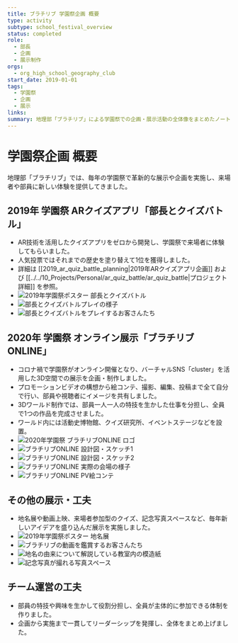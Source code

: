 ```yaml
---
title: ブラチリブ 学園祭企画 概要
type: activity
subtype: school_festival_overview
status: completed
role:
  - 部長
  - 企画
  - 展示制作
orgs:
  - org_high_school_geography_club
start_date: 2019-01-01
tags:
  - 学園祭
  - 企画
  - 展示
links: 
summary: 地理部「ブラチリブ」による学園祭での企画・展示活動の全体像をまとめたノート。
---
```

# 学園祭企画 概要

地理部「ブラチリブ」では、毎年の学園祭で革新的な展示や企画を実施し、来場者や部員に新しい体験を提供してきました。

## 2019年 学園祭 ARクイズアプリ「部長とクイズバトル」

- AR技術を活用したクイズアプリをゼロから開発し、学園祭で来場者に体験してもらいました。
- 人気投票ではそれまでの歴史を塗り替えて1位を獲得しました。
- 詳細は [[2019_ar_quiz_battle_planning|2019年ARクイズアプリ企画]] および [[../../10_Projects/Personal/ar_quiz_battle/ar_quiz_battle|プロジェクト詳細]] を参照。
- ![2019年学園祭ポスター 部長とクイズバトル](../assets/gakuensai_poster_quizbattle.jpg)
- ![部長とクイズバトルプレイの様子](../assets/quizbattle_play_scene.jpg)
- ![部長とクイズバトルをプレイするお客さんたち](../assets/quizbattle_customers.jpg)

## 2020年 学園祭 オンライン展示「ブラチリブONLINE」

- コロナ禍で学園祭がオンライン開催となり、バーチャルSNS「cluster」を活用した3D空間での展示を企画・制作しました。
- プロモーションビデオの構想から絵コンテ、撮影、編集、投稿まで全て自分で行い、部員や視聴者にイメージを共有しました。
- 3Dワールド制作では、部員一人一人の特技を生かした仕事を分担し、全員で1つの作品を完成させました。
- ワールド内には活動史博物館、クイズ研究所、イベントステージなどを設置。
- ![2020年学園祭 ブラチリブONLINE ロゴ](../assets/online_logo_2020.jpg)
- ![ブラチリブONLINE 設計図・スケッチ1](../assets/online_sketch_1.jpg)
- ![ブラチリブONLINE 設計図・スケッチ2](../assets/online_sketch_2.jpg)
- ![ブラチリブONLINE 実際の会場の様子](../assets/online_venue_2025.jpg)
- ![ブラチリブONLINE PV絵コンテ](../assets/online_pv_storyboard_2025.jpg)

## その他の展示・工夫

- 地名展や動画上映、来場者参加型のクイズ、記念写真スペースなど、毎年新しいアイデアを盛り込んだ展示を実施しました。
- ![2019年学園祭ポスター 地名展](../assets/gakuensai_poster_chimeiten.jpg)
- ![ブラチリブの動画を鑑賞するお客さんたち](../assets/burachiribu_video_customers.jpg)
- ![地名の由来について解説している教室内の模造紙](../assets/chimeiten_poster_classroom.jpg)
- ![記念写真が撮れる写真スペース](../assets/photo_spot.jpg)

## チーム運営の工夫

- 部員の特技や興味を生かして役割分担し、全員が主体的に参加できる体制を作りました。
- 企画から実施まで一貫してリーダーシップを発揮し、全体をまとめ上げました。 